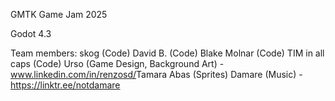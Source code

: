 GMTK Game Jam 2025

Godot 4.3

Team members:
skog (Code)
David B. (Code)
Blake Molnar (Code)
TIM in all caps (Code)
Urso (Game Design, Background Art) -  www.linkedin.com/in/renzosd/​
Tamara Abas (Sprites)
Damare (Music) - https://linktr.ee/notdamare
